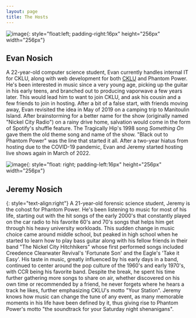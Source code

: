 ```yaml
---
layout: page
title: The Hosts
---
```

![image](https://i.imgur.com/GUhVbKB.png){: style="float:left; padding-right:16px" height="256px" width="256px"}
## Evan Nosich
A 22-year-old computer science student, Evan currently handles internal IT for CKLU, along with web development for both [CKLU](https://cklu.ca)
and Phantom Power. He's been interested in music since a very young age, picking up the guitar in his early teens, and branched out to producing
vaporwave a few years later. This would lead him to want to join CKLU, and ask his cousin and a few friends to join in hosting. After a bit of a false start,
with friends moving away, Evan revisited the idea in May of 2019 on a camping trip to Manitoulin Island. After brainstorming for a better name for the show
(originally named "Nickel City Radio") on a rainy drive home, salvation would come in the form of Spotify's shuffle feature. The Tragically Hip's 1998 
song *Something On* gave them the old theme song and name of the show. "Black out to Phantom Power" was the line that started it all. After a two-year
hiatus from hosting due to the COVID-19 pandemic, Evan and Jeremy started hosting live shows again in March of 2022.

![image](https://i.imgur.com/H3Oo7MJ.png){: style="float: right; padding-left:16px" height="256px" width="256px"}
## Jeremy Nosich
{: style="text-align:right"}
A 21-year-old forensic science student, Jeremy is the cohost for Phantom Power. He's been listening to music for most of his life, starting out with the
hit songs of the early 2000's that constantly played on the car radio to his favorite 60's and 70's songs that helps him get through his heavy university workloads.
This sudden change in music choice came around middle school, but peaked in high school when he started to learn how to play bass guitar along with his fellow friends
in their band "The Nickel City Hitchhikers" whose first performed songs included Creedence Clearwater Revival's 'Fortunate Son' and the Eagle's 'Take it Easy'.
His taste in music, greatly influenced by his early days in a band, continued to center around the pop culture of the 1960's and early 1970's, with CCR being his favorite band.
Despite the break, he spent his time further gathering more songs to share on air, whether discovered on his own time or recommended by a friend, he never forgets where he hears a track he likes,
further emphasizing CKLU's motto "Your Station".  Jeremy knows how music can change the tune of any event, as many memorable moments in his life have been defined by it, thus giving rise to
Phantom Power's motto "the soundtrack for your Saturday night shenanigans".